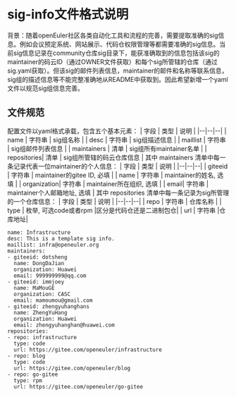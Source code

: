# sig-info文件格式说明
背景：随着openEuler社区各类自动化工具和流程的完善，需要提取准确的sig信息。例如会议预定系统、网站展示、代码仓权限管理等都需要准确的sig信息。当前sig信息记录在community仓库sig目录下，能获准确取到的信息包括该sig的maintainer的码云ID（通过OWNER文件获取）和每个sig所管辖的仓库（通过sig.yaml获取）。但该sig的邮件列表信息，maintainer的邮件和名称等联系信息，sig组的描述信息等不能完整准确地从README中获取到。因此希望新增一个yaml文件以规范sig组信息完善。

## 文件规范
配置文件以yaml格式承载，包含五个基本元素：
| 字段 | 类型 | 说明 |
|--|--|--|
| name | 字符串 | sig组名称 |
| desc | 字符串 | sig组描述信息 |
| maillist | 字符串 | sig组邮件列表信息 |
| maintainers | 清单 | sig组所有maintainer名单 |
| repositories| 清单 | sig组所管辖的码云仓库信息 |
其中 maintainers 清单中每一条记录代表一位maintainer的个人信息：
| 字段 | 类型 | 说明 |
|--|--|--|
| giteeid | 字符串 | maintainer的gitee ID, 必填 |
| name | 字符串 | maintainer的姓名, 选填  |
| organization| 字符串 | maintainer所在组织, 选填 |
| email| 字符串 | maintainer个人邮箱地址, 选填 |
其中 repositories 清单中每一条记录为sig所管理的一个仓库信息：
| 字段 | 类型 |  说明 |
|--|--|--|
| repo | 字符串 | 仓库名称 |
| type | 枚举, 可选code或者rpm |区分是代码仓还是二进制包仓|
| url | 字符串 |仓库地址|
```
name: Infrastructure
desc: This is a template sig info.
maillist: infra@openeuler.org
maintainers:
- giteeid: dotsheng
  name: DongDaJian
  organization: Huawei
  email: 999999999@qq.com
- giteeid: immjoey
  name: MaMouGE
  organization: CASC
  email: mamoumou@gmail.com
- giteeid: zhengyuhanghans
  name: ZhengYuHang
  organization: Huawei
  email: zhengyuhanghan@huawei.com
repositories:
- repo: infrastructure
  type: code
  url: https://gitee.com/openeuler/infrastructure
- repo: blog
  type: code
  url: https://gitee.com/openeuler/blog
- repo: go-gitee
  type: rpm
  url: https://gitee.com/openeuler/go-gitee
```
